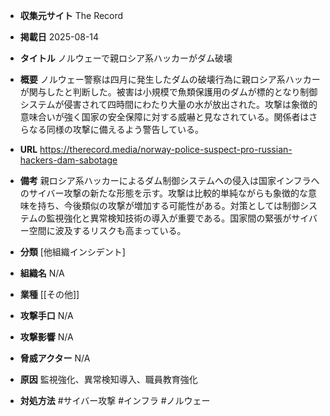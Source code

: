 - **収集元サイト**
The Record

- **掲載日**
2025-08-14

- **タイトル**
ノルウェーで親ロシア系ハッカーがダム破壊

- **概要**
ノルウェー警察は四月に発生したダムの破壊行為に親ロシア系ハッカーが関与したと判断した。被害は小規模で魚類保護用のダムが標的となり制御システムが侵害されて四時間にわたり大量の水が放出された。攻撃は象徴的意味合いが強く国家の安全保障に対する威嚇と見なされている。関係者はさらなる同様の攻撃に備えるよう警告している。

- **URL**
https://therecord.media/norway-police-suspect-pro-russian-hackers-dam-sabotage

- **備考**
親ロシア系ハッカーによるダム制御システムへの侵入は国家インフラへのサイバー攻撃の新たな形態を示す。攻撃は比較的単純ながらも象徴的な意味を持ち、今後類似の攻撃が増加する可能性がある。対策としては制御システムの監視強化と異常検知技術の導入が重要である。国家間の緊張がサイバー空間に波及するリスクも高まっている。

- **分類**
[他組織インシデント]

- **組織名**
N/A

- **業種**
[[その他]]

- **攻撃手口**
N/A

- **攻撃影響**
N/A

- **脅威アクター**
N/A

- **原因**
監視強化、異常検知導入、職員教育強化

- **対処方法**
#サイバー攻撃 #インフラ #ノルウェー
